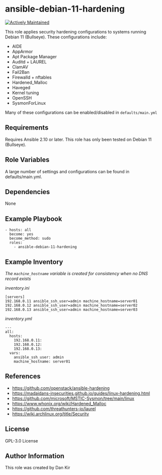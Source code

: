 ansible-debian-11-hardening
==============================
[![Actively Maintained](https://img.shields.io/badge/Maintenance%20Level-Actively%20Maintained-green.svg)](https://gist.github.com/cheerfulstoic/d107229326a01ff0f333a1d3476e068d)

This role applies security hardening configurations to systems running
Debian 11 (Bullseye).
These configurations include:
* AIDE
* AppArmor
* Apt Package Manager
* Auditd + LAUREL
* ClamAV
* Fail2Ban
* Firewalld + nftables
* Hardened_Malloc
* Haveged
* Kernel tuning
* OpenSSH
* SysmonForLinux

Many of these configurations can be enabled/disabled in `defaults/main.yml`

Requirements
------------
Requires Ansible 2.10 or later. This role has only been tested on Debian 11 (Bullseye).

Role Variables
--------------
A large number of settings and configurations can be found in defaults/main.yml.

Dependencies
------------
None

Example Playbook
----------------

    - hosts: all
      become: yes
      become_method: sudo
      roles:
        - ansible-debian-11-hardening



Example Inventory
-----------------
*The `machine_hostname` variable is created for consistency when no DNS record exists*

*inventory.ini*

    [servers]
    192.168.0.11 ansible_ssh_user=admin machine_hostname=server01
    192.168.0.12 ansible_ssh_user=admin machine_hostname=server02
    192.168.0.13 ansible_ssh_user=admin machine_hostname=server03

*inventory.yml*

    ---
    all:
      hosts:
        192.168.0.11:
        192.168.0.12:
        192.168.0.13:
      vars:
        ansible_ssh_user: admin
        machine_hostname: server01

References
-----------
* <https://github.com/openstack/ansible-hardening>
* <https://madaidans-insecurities.github.io/guides/linux-hardening.html>
* <https://github.com/microsoft/MSTIC-Sysmon/tree/main/linux>
* <https://www.whonix.org/wiki/Hardened_Malloc>
* <https://github.com/threathunters-io/laurel>
* <https://wiki.archlinux.org/title/Security>

License
-------
GPL-3.0 License

Author Information
------------------
This role was created by Dan Kir
